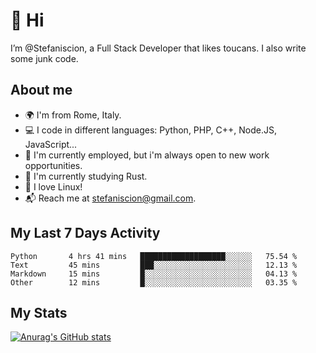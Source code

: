 # 👋 Hi

I’m @Stefaniscion, a Full Stack Developer that likes toucans.
I also write some junk code.

## About me

- 🌍 I'm from Rome, Italy.
- 💻 I code in different languages: Python, PHP, C++, Node.JS, JavaScript...
- 💼 I'm currently employed, but i'm always open to new work opportunities.
- 🌱 I'm currently studying Rust.
- 🐧 I love Linux!
- 📬 Reach me at stefaniscion@gmail.com.

## My Last 7 Days Activity
<!--START_SECTION:waka-->

```text
Python       4 hrs 41 mins   ███████████████████░░░░░░   75.54 %
Text         45 mins         ███░░░░░░░░░░░░░░░░░░░░░░   12.13 %
Markdown     15 mins         █░░░░░░░░░░░░░░░░░░░░░░░░   04.13 %
Other        12 mins         █░░░░░░░░░░░░░░░░░░░░░░░░   03.35 %
```

<!--END_SECTION:waka-->

## My Stats
[![Anurag's GitHub stats](https://github-readme-stats.vercel.app/api?username=stefaniscion)](https://github.com/anuraghazra/github-readme-stats)
